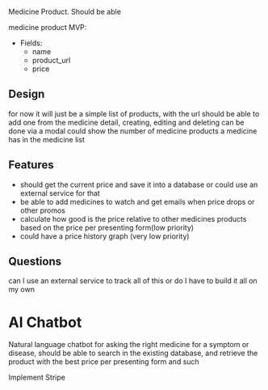 Medicine Product.
Should be able

medicine product MVP:

* Fields:
    - name
    - product_url
    - price

## Design

for now it will just be a simple list of products, with the url
should be able to add one from the medicine detail, creating, editing and deleting can be done via a modal
could show the number of medicine products a medicine has in the medicine list

## Features

* should get the current price and save it into a database or could use an external service for that
* be able to add medicines to watch and get emails when price drops or other promos
* calculate how good is the price relative to other medicines products based on the price per presenting form(low
priority)
* could have a price history graph (very low priority)


## Questions
can I use an external service to track all of this or do I have to build it all on my own
# AI Chatbot

Natural language chatbot for asking the right medicine for a symptom or disease, should be able to search in the
existing database, and retrieve the product with the best price per presenting form and such


Implement Stripe

